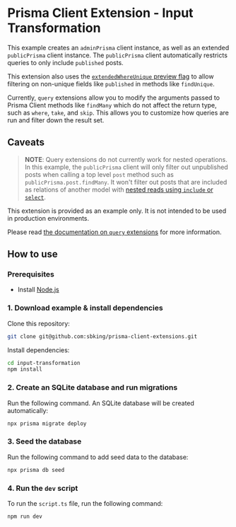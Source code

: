 # Prisma Client Extension - Input Transformation

This example creates an `adminPrisma` client instance, as well as an extended `publicPrisma` client instance. The `publicPrisma` client automatically restricts queries to only include `published` posts.

This extension also uses the [`extendedWhereUnique` preview flag](https://www.prisma.io/docs/reference/api-reference/prisma-client-reference#enable-the-ability-to-filter-on-non-unique-fields-with-userwhereuniqueinput) to allow filtering on non-unique fields like `published` in methods like `findUnique`.

Currently, `query` extensions allow you to modify the arguments passed to Prisma Client methods like `findMany` which do not affect the return type, such as `where`, `take`, and `skip`. This allows you to customize how queries are run and filter down the result set.

## Caveats

> **NOTE**: Query extensions do not currently work for nested operations. In this example, the `publicPrisma` client will only filter out unpublished posts when calling a top level `post` method such as `publicPrisma.post.findMany`. It won't filter out posts that are included as relations of another model with [nested reads using `include` or `select`](https://www.prisma.io/docs/concepts/components/prisma-client/relation-queries#nested-reads).

This extension is provided as an example only. It is not intended to be used in production environments.

Please read [the documentation on `query` extensions](https://www.prisma.io/docs/concepts/components/prisma-client/client-extensions/query) for more information.

## How to use

### Prerequisites

- Install [Node.js](https://nodejs.org/en/download/)

### 1. Download example & install dependencies

Clone this repository:

```sh
git clone git@github.com:sbking/prisma-client-extensions.git
```

Install dependencies:

```sh
cd input-transformation
npm install
```

### 2. Create an SQLite database and run migrations

Run the following command. An SQLite database will be created automatically:

```sh
npx prisma migrate deploy
```

### 3. Seed the database

Run the following command to add seed data to the database:

```sh
npx prisma db seed
```

### 4. Run the `dev` script

To run the `script.ts` file, run the following command:

```sh
npm run dev
```
